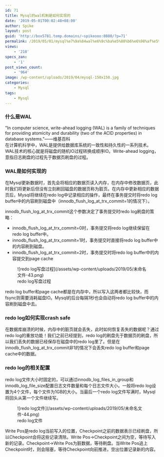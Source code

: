 ```yaml
---
id: 71
title: Mysql的wal机制是如何实现的
date: '2019-05-01T00:02:48+08:00'
author: Spike
layout: post
guid: 'http://box5781.temp.domains/~spikeooo:8080/?p=71'
permalink: /2019/05/01/mysql%e7%9a%84wal%e6%9c%ba%e5%88%b6%e6%98%af%e5%a6%82%e4%bd%95%e5%ae%9e%e7%8e%b0%e7%9a%84/
views:
    - '218'
specs_zan:
    - '1'
post_views_count:
    - '964'
image: /wp-content/uploads/2019/04/mysql-150x150.jpg
categories:
    - Mysql
tags:
    - Mysql
---
```


### 什么是WAL

 "In computer science, write-ahead logging (WAL) is a family of techniques for providing atomicity and durability (two of the ACID properties) in database systems."——维基百科  
 在计算机科学中，WAL是提供给数据库系统的一致性和持久性的一系列技术。WAL技术的核心就是将磁盘的随机IO过程转换成顺序IO。Write-ahead logging，意指日志刷盘的过程先于数据页刷盘的过程。

### WAL是如何实现的

在Mysql更新数据时，首先会将相应的数据页读入内存，在内存中修改数据页，此时我们将更新后但没有立刻刷回磁盘的数据页称为脏页。在内存中更新相应的数据页后，Mysql将继续在redo log中记录相应的操作，最终在事务提交时将redo log buffer中的内容刷到磁盘中（innodb\_flush\_log\_at\_trx\_commit=1的情况下）。

 innodb\_flush\_log\_at\_trx\_commit这个参数决定了事务提交时redo log刷盘的策略：

- innodb\_flush\_log\_at\_trx\_commit=0时，事务提交将redo log继续保留在redo log buffer中。
- innodb\_flush\_log\_at\_trx\_commit=1时，事务提交时直接将redo log buffer中的内容刷到磁盘。
- innodb\_flush\_log\_at\_trx\_commit=2时，事务提交时将redo log buffer中的内容提交到page cache

<figure> ![redo log写盘过程](/assets/wp-content/uploads/2019/05/未命名文件-43.png)<figcaption>redo log写盘过程</figcaption></figure>redo log buffer和page cache都是在内存中，所以写入这两者都比较快，而fsync则需要消耗磁盘IO。Mysql的后台每隔1秒也会自动将redo log buffer中的内容刷到磁盘中去。

###  redo log如何实现crash safe

 在数据库崩溃的时候，内存中的脏页就会丢失，此时如何恢复丢失的数据呢？通过redo log的重放功能！我们之前已经提到，redo log的刷盘先于数据页的刷盘，所以我们丢失的数据已经保存在磁盘中的redo log里了。但是在innodb\_flush\_log\_at\_trx\_commit非1的情况下会丢失redo log buffer和page cache中的数据。

### redo log的相关配置

 redo log文件大小时固定的，可以通过innodb\_log\_files\_in\_group和innodb\_log\_file\_size配置日志文件数量和每个日志文件大小。一般将redo log设置为4个文件，每个文件为1GB的大小。当最后一个redo log文件写满时，Mysql将回头从第一个文件继续写。

<figure> ![redo log文件](/assets/wp-content/uploads/2019/05/未命名文件-44.png)<figcaption>redo log文件</figcaption></figure>Write Pos是redo log当前写入的位置，Checkpoint之前的数据表示已经刷盘，所以Checkpoint会将这些记录清除。Write Pos->Checkpoint之间为空，等待写入新的记录。Checkpoint->Write Pos为脏数据，等待刷盘。当Write Pos追上Checkpoint时，则会阻塞，等待Checkpoint向前推进，空出位置记录新的内容。